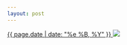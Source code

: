 ```yaml
---
layout: post
---
```


<p>
  <a href="/128">
    <time>{{ page.date | date: "%e %B, %Y" }}</time>
  </a>
  <a href="/128"><img src="{{ site.assets_url }}/128.jpg"/></a>
</p>
